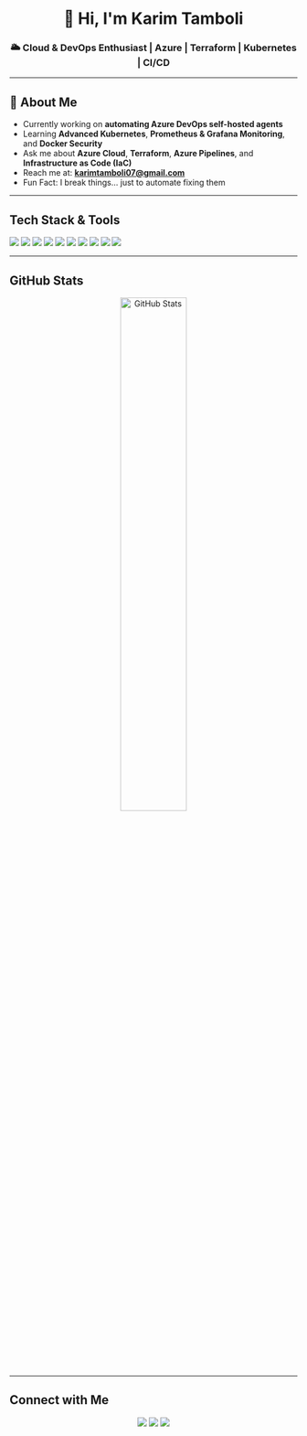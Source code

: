 <h1 align="center">🚀 Hi, I'm Karim Tamboli</h1>
<h3 align="center">🌥 Cloud & DevOps Enthusiast | Azure | Terraform | Kubernetes | CI/CD</h3>

---

## 🌟 About Me
-  Currently working on **automating Azure DevOps self-hosted agents**  
-  Learning **Advanced Kubernetes**, **Prometheus & Grafana Monitoring**, and **Docker Security**  
-  Ask me about **Azure Cloud**, **Terraform**, **Azure Pipelines**, and **Infrastructure as Code (IaC)**  
-  Reach me at: **[karimtamboli07@gmail.com](mailto:karimtamboli07@gmail.com)**  
-  Fun Fact: I break things… just to automate fixing them 

---

##  Tech Stack & Tools  
<p>
  <img src="https://img.shields.io/badge/Azure-0078D4?style=for-the-badge&logo=microsoftazure&logoColor=white"/>
  <img src="https://img.shields.io/badge/Terraform-623CE4?style=for-the-badge&logo=terraform&logoColor=white"/>
  <img src="https://img.shields.io/badge/Kubernetes-326CE5?style=for-the-badge&logo=kubernetes&logoColor=white"/>
  <img src="https://img.shields.io/badge/Docker-2496ED?style=for-the-badge&logo=docker&logoColor=white"/>
  <img src="https://img.shields.io/badge/Azure%20DevOps-0078D7?style=for-the-badge&logo=azuredevops&logoColor=white"/>
  <img src="https://img.shields.io/badge/GitHub%20Actions-2088FF?style=for-the-badge&logo=githubactions&logoColor=white"/>
  <img src="https://img.shields.io/badge/Prometheus-E6522C?style=for-the-badge&logo=prometheus&logoColor=white"/>
  <img src="https://img.shields.io/badge/Grafana-F46800?style=for-the-badge&logo=grafana&logoColor=white"/>
  <img src="https://img.shields.io/badge/Linux-FCC624?style=for-the-badge&logo=linux&logoColor=black"/>
  <img src="https://img.shields.io/badge/Bash-4EAA25?style=for-the-badge&logo=gnubash&logoColor=white"/>
</p>

---

##  GitHub Stats  
<p align="center">
  <img src="https://github-readme-stats.vercel.app/api?username=karimtamboli07&show_icons=true&theme=radical" alt="GitHub Stats" width="48%" />
</p>

---

##  Connect with Me  
<p align="center">
  <a href="https://linkedin.com/in/karimtamboli"><img src="https://img.shields.io/badge/LinkedIn-0077B5?style=for-the-badge&logo=linkedin&logoColor=white"/></a>
  <a href="mailto:karimtamboli07@gmail.com"><img src="https://img.shields.io/badge/Gmail-D14836?style=for-the-badge&logo=gmail&logoColor=white"/></a>
  <a href="https://github.com/karimtamboli07"><img src="https://img.shields.io/badge/GitHub-171515?style=for-the-badge&logo=github&logoColor=white"/></a>
</p>

